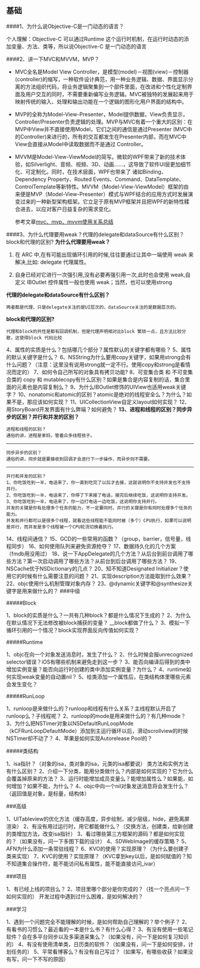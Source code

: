 ## 基础

####1、为什么说Objective-C是一门动态的语言？

个人理解：Objective-C 可以通过Runtime 这个运行时机制，在运行时动态的添加变量、方法、类等，所以说Objective-C 是一门动态的语言

####2、讲一下MVC和MVVM，MVP？

* MVC全名是Model View Controller，是模型(model)－视图(view)－控制器(controller)的缩写，一种软件设计典范，用一种业务逻辑、数据、界面显示分离的方法组织代码，将业务逻辑聚集到一个部件里面，在改进和个性化定制界面及用户交互的同时，不需要重新编写业务逻辑。MVC被独特的发展起来用于映射传统的输入、处理和输出功能在一个逻辑的图形化用户界面的结构中。
 
* MVP的全称为Model-View-Presenter，Model提供数据，View负责显示，Controller/Presenter负责逻辑的处理。MVP与MVC有着一个重大的区别：在MVP中View并不直接使用Model，它们之间的通信是通过Presenter (MVC中的Controller)来进行的，所有的交互都发生在Presenter内部，而在MVC中View会直接从Model中读取数据而不是通过 Controller。
 
* MVVM是Model-View-ViewModel的简写。微软的WPF带来了新的技术体验，如Silverlight、音频、视频、3D、动画……，这导致了软件UI层更加细节化、可定制化。同时，在技术层面，WPF也带来了 诸如Binding、Dependency Property、Routed Events、Command、DataTemplate、ControlTemplate等新特性。MVVM（Model-View-ViewModel）框架的由来便是MVP（Model-View-Presenter）模式与WPF结合的应用方式时发展演变过来的一种新型架构框架。它立足于原有MVP框架并且把WPF的新特性糅合进去，以应对客户日益复杂的需求变化。
    
    参考文章[mvc、mvp、mvvm使用关系总结](http://blog.csdn.net/hudan2714/article/details/50990359)

####3、为什么代理要用weak？代理的delegate和dataSource有什么区别？block和代理的区别?
**为什么代理要用weak？**

1. 在 ARC 中,在有可能出现循环引用的时候,往往要通过让其中一端使用 weak 来解决,比如: delegate 代理属性。

2. 自身已经对它进行一次强引用,没有必要再强引用一次,此时也会使用 weak,自定义 IBOutlet 控件属性一般也使用 weak；当然，也可以使用strong

**代理的delegate和dataSource有什么区别？**
    
    两者都是代理，只是delegate关注的是UI层次的，dataSource关注的是数据层次的。

**block和代理的区别?**
    
    代理和block的共性是都有回调机制，但是代理声明相对比block 繁琐一点，且方法比较分散，这使得block 代码比较


4、属性的实质是什么？包括哪几个部分？属性默认的关键字都有哪些？
5、属性的默认关键字是什么？
6、NSString为什么要用copy关键字，如果用strong会有什么问题？（注意：这里没有说用strong就一定不行。使用copy和strong是看情况而定的）
7、如何令自己所写的对象具有拷贝功能?
8、可变集合类 和 不可变集合类的 copy 和 mutablecopy有什么区别？如果是集合是内容复制的话，集合里面的元素也是内容复制么？
9、为什么IBOutlet修饰的UIView也适用weak关键字？
10、nonatomic和atomic的区别？atomic是绝对的线程安全么？为什么？如果不是，那应该如何实现？
11、UICollectionView自定义layout如何实现？
12、用StoryBoard开发界面有什么弊端？如何避免？
**13、进程和线程的区别？同步异步的区别？并行和并发的区别？**
    
    进程和线程的区别？
    通俗的讲，进程是爹妈，管着众多线程孩子。
    
-------
    同步异步的区别？
    通俗的讲，同步就是要接收到回调才会进行下一步操作，而异步则不需要。
-------


    并行和并发的区别？
    1、你吃饭吃到一半，电话来了，你一直到吃完了以后才去接，这就说明你不支持并发也不支持并行。
    2、你吃饭吃到一半，电话来了，你停了下来接了电话，接完后继续吃饭，这说明你支持并发。
    3、你吃饭吃到一半，电话来了，你一边打电话一边吃饭，这说明你支持并行。
    并发的关键是你有处理多个任务的能力，不一定要同时。并行的关键是你有同时处理多个任务的能力。
    并发和并行都可以是很多个线程，就看这些线程能不能同时被（多个）CPU执行，如果可以说明是并行，而并发是多个线程被一个CPU轮流切换着执行。



14、线程间通信？
15、GCD的一些常用的函数？（group，barrier，信号量，线程同步）
16、如何使用队列来避免资源抢夺？
17、数据持久化的几个方案（fmdb用没用过）
18、说一下AppDelegate的几个方法？从后台到前台调用了哪些方法？第一次启动调用了哪些方法？从前台到后台调用了哪些方法？
19、NSCache优于NSDictionary的几点？
20、知不知道Designated Initializer？使用它的时候有什么需要注意的问题？
21、实现description方法能取到什么效果？
22、objc使用什么机制管理对象内存？
23、@dynamic关键字和@synthesize关键字是用来做什么的？
###中级

#####Block

1、block的实质是什么？一共有几种block？都是什么情况下生成的？
2、为什么在默认情况下无法修改被block捕获的变量？ __block都做了什么？
3、模拟一下循环引用的一个情况？block实现界面反向传值如何实现？


#####Runtime

1、objc在向一个对象发送消息时，发生了什么？
2、什么时候会报unrecognized selector错误？iOS有哪些机制来避免走到这一步？
3、能否向编译后得到的类中增加实例变量？能否向运行时创建的类中添加实例变量？为什么？
4、runtime如何实现weak变量的自动置nil？
5、给类添加一个属性后，在类结构体里哪些元素会发生变化？

#####RunLoop

1、runloop是来做什么的？runloop和线程有什么关系？主线程默认开启了runloop么？子线程呢？
2、runloop的mode是用来做什么的？有几种mode？
3、为什么把NSTimer对象以NSDefaultRunLoopMode（kCFRunLoopDefaultMode）添加到主运行循环以后，滑动scrollview的时候NSTimer却不动了？
4、苹果是如何实现Autorelease Pool的？

#####类结构

1、isa指针？（对象的isa，类对象的isa，元类的isa都要说）
类方法和实例方法有什么区别？
2、介绍一下分类，能用分类做什么？内部是如何实现的？它为什么会覆盖掉原来的方法？
3、运行时能增加成员变量么？能增加属性么？如果能，如何增加？如果不能，为什么？
4、objc中向一个nil对象发送消息将会发生什么？（返回值是对象，是标量，结构体）


###高级

1、UITableview的优化方法（缓存高度，异步绘制，减少层级，hide，避免离屏渲染）
2、有没有用过运行时，用它都能做什么？（交换方法，创建类，给新创建的类增加方法，改变isa指针）
3、看过哪些第三方框架的源码？都是如何实现的？（如果没有，问一下多图下载的设计）
4、SDWebImage的缓存策略？
5、AFN为什么添加一条常驻线程？
6、KVO的使用？实现原理？（为什么要创建子类来实现）
7、KVC的使用？实现原理？（KVC拿到key以后，是如何赋值的？知不知道集合操作符，能不能访问私有属性，能不能直接访问_ivar）


###项目

1、有已经上线的项目么？
2、项目里哪个部分是你完成的？（找一个亮点问一下如何实现的）
开发过程中遇到过什么困难，是如何解决的？


###学习

1、遇到一个问题完全不能理解的时候，是如何帮助自己理解的？举个例子？
2、有看书的习惯么？最近看的一本是什么书？有什么心得？
3、有没有使用一些笔记软件？会在多平台同步以及多渠道采集么？（如果没有，问一下是如何复习知识的）
4、有没有使用清单类，日历类的软件？（如果没有，问一下是如何安排，计划任务的）
5、平常看博客么？有没有自己写过？（如果写，有哪些收获？如果没有写，问一下不写的原因）


